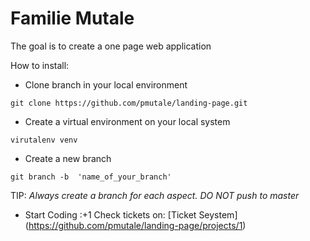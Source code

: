 # Familie Mutale
The goal is to create a one page web application 

How to install:
* Clone branch in your local environment
```
git clone https://github.com/pmutale/landing-page.git
```
* Create a virtual environment on your local system
```
virutalenv venv
```
* Create a new branch
```
git branch -b  'name_of_your_branch'
```
TIP: *Always create a branch for each aspect. DO NOT push to master*
* Start Coding :+1
Check tickets on:
[Ticket Seystem] (https://github.com/pmutale/landing-page/projects/1)
